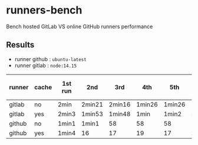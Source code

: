 # runners-bench

Bench hosted GitLab VS online GitHub runners performance

## Results

 - runner github : `ubuntu-latest`
 - runner gitlab : `node:14.15`

runner | cache   | 1st run | 2nd      | 3rd     | 4th    | 5th    | 6th    | 7th    | Avg after 1st
-------|---------|---------|----------|---------|--------|--------|--------|--------|:--------------:
gitlab | no      | 2min    | 2min21   | 2min16  | 1min26 | 1min26 | 1min26 | 1min37 | **1m45**
gitlab | yes     | 2min3   | 1min53   | 1min48  | 1min   | 1min2  | 59     | 1min17 | **1m20**
github | no      | 1min1   | 1min1    | 58      | 58     | 58     | 1min   | 51     | **57**
github | yes     | 1min4   | 16       | 17      | 19     | 17     | 21     | 17     | **18**


